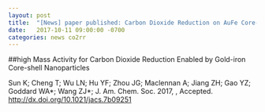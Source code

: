 ```yaml
---
layout: post
title:  "[News] paper published: Carbon Dioxide Reduction on AuFe Core-Shell Nanoparticles (J. Am. Chem. Soc.)"
date:   2017-10-11 09:00:00 -0700
categories: news co2rr
---
```


##high Mass Activity for Carbon Dioxide Reduction Enabled by Gold-iron Core-shell Nanoparticles

Sun K; Cheng T; Wu LN; Hu YF; Zhou JG; Maclennan A; Jiang ZH; Gao YZ; Goddard WA*; Wang ZJ*;
J. Am. Chem. Soc. 2017, , Accepted.
http://dx.doi.org/10.1021/jacs.7b09251

